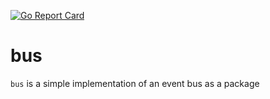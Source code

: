 [![Go Report Card](https://goreportcard.com/badge/github.com/bjornaer/bus)](https://goreportcard.com/report/github.com/bjornaer/bus)

# bus
`bus` is a simple implementation of an event bus as a package
